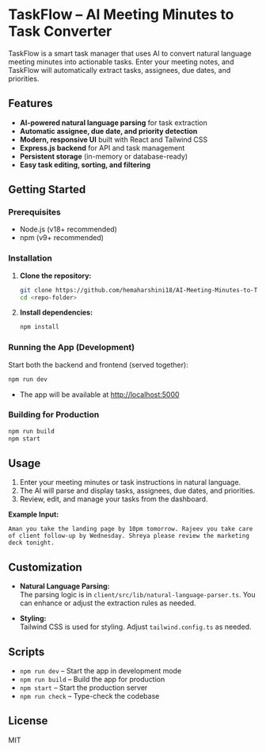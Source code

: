 # TaskFlow – AI Meeting Minutes to Task Converter

TaskFlow is a smart task manager that uses AI to convert natural language meeting minutes into actionable tasks. Enter your meeting notes, and TaskFlow will automatically extract tasks, assignees, due dates, and priorities.

## Features

- **AI-powered natural language parsing** for task extraction
- **Automatic assignee, due date, and priority detection**
- **Modern, responsive UI** built with React and Tailwind CSS
- **Express.js backend** for API and task management
- **Persistent storage** (in-memory or database-ready)
- **Easy task editing, sorting, and filtering**


## Getting Started

### Prerequisites

- Node.js (v18+ recommended)
- npm (v9+ recommended)

### Installation

1. **Clone the repository:**
   ```bash
   git clone https://github.com/hemaharshini18/AI-Meeting-Minutes-to-Task-Converter.git
   cd <repo-folder>
   ```

2. **Install dependencies:**
   ```bash
   npm install
   ```

### Running the App (Development)

Start both the backend and frontend (served together):

```bash
npm run dev
```

- The app will be available at [http://localhost:5000](http://localhost:5000)

### Building for Production

```bash
npm run build
npm start
```

## Usage

1. Enter your meeting minutes or task instructions in natural language.
2. The AI will parse and display tasks, assignees, due dates, and priorities.
3. Review, edit, and manage your tasks from the dashboard.

**Example Input:**
```
Aman you take the landing page by 10pm tomorrow. Rajeev you take care of client follow-up by Wednesday. Shreya please review the marketing deck tonight.
```

## Customization

- **Natural Language Parsing:**  
  The parsing logic is in `client/src/lib/natural-language-parser.ts`. You can enhance or adjust the extraction rules as needed.

- **Styling:**  
  Tailwind CSS is used for styling. Adjust `tailwind.config.ts` as needed.

## Scripts

- `npm run dev` – Start the app in development mode
- `npm run build` – Build the app for production
- `npm start` – Start the production server
- `npm run check` – Type-check the codebase

## License

MIT 
